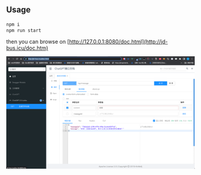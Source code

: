 ## Usage

```shell
npm i
npm run start
```

then you can browse on  [http://127.0.0.1:8080/doc.html](http://jd-bus.icu/doc.htm)

![img](/img.png)

